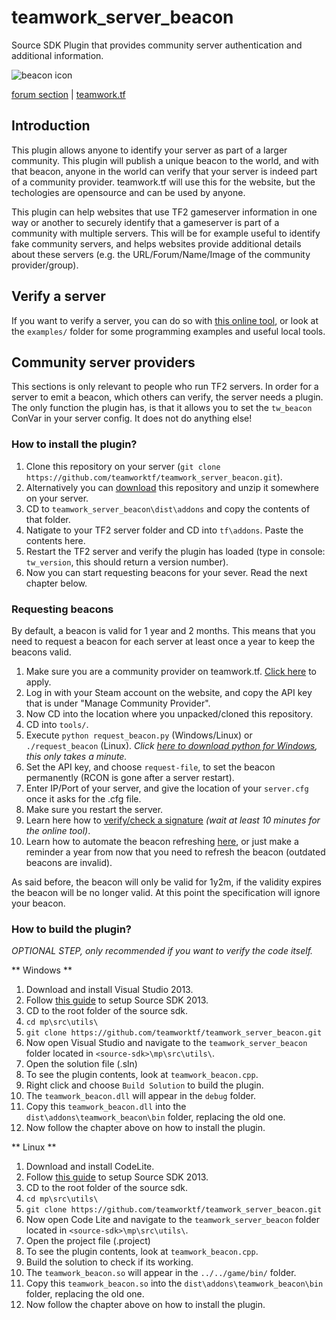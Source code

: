 # teamwork_server_beacon
Source SDK Plugin that provides community server authentication and additional information.

![beacon icon](https://teamwork.tf/images/beacon-ico.png)


[forum section](https://forum.teamwork.tf/t/development) | [teamwork.tf](https://teamwork.tf)

## Introduction

This plugin allows anyone to identify your server as part of a larger community. This plugin will publish a unique beacon to the world, and with that beacon, anyone in the world can verify that your server is indeed part of a community provider. teamwork.tf will use this for the website, but the techologies are opensource and can be used by anyone.

This plugin can help websites that use TF2 gameserver information in one way or another to securely identify that a gameserver is part of a community with multiple servers. This will be for example useful to identify fake community servers, and helps websites provide additional details about these servers (e.g. the URL/Forum/Name/Image of the community provider/group).

## Verify a server

If you want to verify a server, you can do so with [this online tool](https://teamwork.tf/community/beacon/verify), or look at the `examples/` folder for some programming examples and useful local tools.

## Community server providers

This sections is only relevant to people who run TF2 servers. In order for a server to emit a beacon, which others can verify, the server needs a plugin. The only function the plugin has, is that it allows you to set the `tw_beacon` ConVar in your server config. It does not do anything else!

### How to install the plugin?

1. Clone this repository on your server (`git clone https://github.com/teamworktf/teamwork_server_beacon.git`).
2. Alternatively you can [download](https://github.com/teamworktf/teamwork_server_beacon/archive/master.zip) this repository and unzip it somewhere on your server.
3. CD to `teamwork_server_beacon\dist\addons` and copy the contents of that folder.
4. Natigate to your TF2 server folder and CD into `tf\addons`. Paste the contents here.
5. Restart the TF2 server and verify the plugin has loaded (type in console: `tw_version`, this should return a version number).
6. Now you can start requesting beacons for your sever. Read the next chapter below.

### Requesting beacons

By default, a beacon is valid for 1 year and 2 months. This means that you need to request a beacon for each server at least once a year to keep the beacons valid.

1. Make sure you are a community provider on teamwork.tf. [Click here](https://teamwork.tf/community/beacon) to apply.
2. Log in with your Steam account on the website, and copy the API key that is under "Manage Community Provider".
3. Now CD into the location where you unpacked/cloned this repository.
4. CD into `tools/`.
5. Execute `python request_beacon.py` (Windows/Linux) or `./request_beacon` (Linux). *Click [here to download python for Windows](https://www.python.org/ftp/python/3.4.4/python-3.4.4.amd64.msi), this only takes a minute.*
6. Set the API key, and choose `request-file`, to set the beacon permanently (RCON is gone after a server restart).
7. Enter IP/Port of your server, and give the location of your `server.cfg` once it asks for the .cfg file.
7. Make sure you restart the server.
8. Learn here how to [verify/check a signature](https://github.com/teamworktf/teamwork_server_beacon/tree/master/examples) *(wait at least 10 minutes for the online tool)*.
9. Learn how to automate the beacon refreshing [here](https://github.com/teamworktf/teamwork_server_beacon/tree/master/tools), or just make a reminder a year from now that you need to refresh the beacon (outdated beacons are invalid).

As said before, the beacon will only be valid for 1y2m, if the validity expires the beacon will be no longer valid. At this point the specification will ignore your beacon.

### How to build the plugin?
*OPTIONAL STEP, only recommended if you want to verify the code itself.*

** Windows **

1. Download and install Visual Studio 2013.
2. Follow [this guide](https://developer.valvesoftware.com/wiki/Source_SDK_2013) to setup Source SDK 2013.
3. CD to the root folder of the source sdk.
4. `cd mp\src\utils\`
5. `git clone https://github.com/teamworktf/teamwork_server_beacon.git`
6. Now open Visual Studio and navigate to the `teamwork_server_beacon` folder located in `<source-sdk>\mp\src\utils\`.
7. Open the solution file (.sln)
8. To see the plugin contents, look at `teamwork_beacon.cpp`.
9. Right click and choose `Build Solution` to build the plugin.
10. The `teamwork_beacon.dll` will appear in the `debug` folder.
11. Copy this `teamwork_beacon.dll` into the `dist\addons\teamwork_beacon\bin` folder, replacing the old one.
12. Now follow the chapter above on how to install the plugin.

** Linux **

1. Download and install CodeLite.
2. Follow [this guide](https://developer.valvesoftware.com/wiki/Source_SDK_2013) to setup Source SDK 2013.
3. CD to the root folder of the source sdk.
4. `cd mp\src\utils\`
5. `git clone https://github.com/teamworktf/teamwork_server_beacon.git`
6. Now open Code Lite and navigate to the `teamwork_server_beacon` folder located in `<source-sdk>\mp\src\utils\`.
7. Open the project file (.project)
8. To see the plugin contents, look at `teamwork_beacon.cpp`.
9. Build the solution to check if its working.
10. The `teamwork_beacon.so` will appear in the `../../game/bin/` folder.
11. Copy this `teamwork_beacon.so` into the `dist\addons\teamwork_beacon\bin` folder, replacing the old one.
12. Now follow the chapter above on how to install the plugin.
